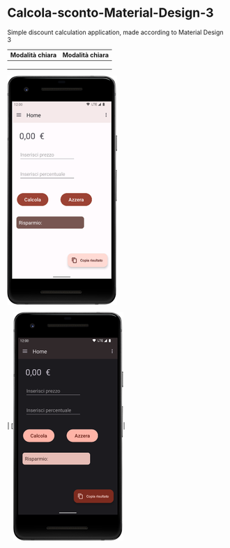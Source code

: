 # Calcola-sconto-Material-Design-3
Simple discount calculation application, made according to Material Design 3

| Modalità chiara  | Modalità chiara |
|----------------|-----------------|
|  <p align="center">
<img src="/images/Screenshot-light-theme.png" width="50%" height="50%">
</p>
 | [<img align="center" src="/images/Screenshot-dark-theme.png" width="50%" height="50%">|
